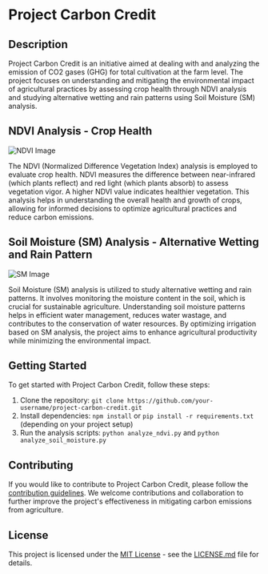# Project Carbon Credit

## Description

Project Carbon Credit is an initiative aimed at dealing with and analyzing the emission of CO2 gases (GHG) for total cultivation at the farm level. The project focuses on understanding and mitigating the environmental impact of agricultural practices by assessing crop health through NDVI analysis and studying alternative wetting and rain patterns using Soil Moisture (SM) analysis.

## NDVI Analysis - Crop Health

![NDVI Image](/output/ndvi/png/73506.png)

The NDVI (Normalized Difference Vegetation Index) analysis is employed to evaluate crop health. NDVI measures the difference between near-infrared (which plants reflect) and red light (which plants absorb) to assess vegetation vigor. A higher NDVI value indicates healthier vegetation. This analysis helps in understanding the overall health and growth of crops, allowing for informed decisions to optimize agricultural practices and reduce carbon emissions.

## Soil Moisture (SM) Analysis - Alternative Wetting and Rain Pattern

![SM Image](/output/sm/png/73506.png)

Soil Moisture (SM) analysis is utilized to study alternative wetting and rain patterns. It involves monitoring the moisture content in the soil, which is crucial for sustainable agriculture. Understanding soil moisture patterns helps in efficient water management, reduces water wastage, and contributes to the conservation of water resources. By optimizing irrigation based on SM analysis, the project aims to enhance agricultural productivity while minimizing the environmental impact.

## Getting Started

To get started with Project Carbon Credit, follow these steps:

1. Clone the repository: `git clone https://github.com/your-username/project-carbon-credit.git`
2. Install dependencies: `npm install` or `pip install -r requirements.txt` (depending on your project setup)
3. Run the analysis scripts: `python analyze_ndvi.py` and `python analyze_soil_moisture.py`

## Contributing

If you would like to contribute to Project Carbon Credit, please follow the [contribution guidelines](CONTRIBUTING.md). We welcome contributions and collaboration to further improve the project's effectiveness in mitigating carbon emissions from agriculture.

## License

This project is licensed under the [MIT License](LICENSE.md) - see the [LICENSE.md](LICENSE.md) file for details.


